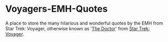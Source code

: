 # Voyagers-EMH-Quotes

A place to store the many hilarious and wonderful quotes by the EMH from Star Trek: Voyager, otherwise known as '[The Doctor](https://memory-alpha.fandom.com/wiki/The_Doctor)' from [Star Trek: Voyager](https://memory-alpha.fandom.com/wiki/Star_Trek:_Voyager).
